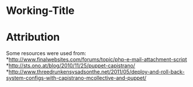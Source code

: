 Working-Title
=============


Attribution
===========
Some resources were used from:
*http://www.finalwebsites.com/forums/topic/php-e-mail-attachment-script
*http://sts.ono.at/blog/2010/11/25/puppet-capistrano/
*http://www.threedrunkensysadsonthe.net/2011/05/deploy-and-roll-back-system-configs-with-capistrano-mcollective-and-puppet/
